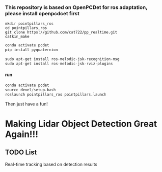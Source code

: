 ### This repository is based on OpenPCDet for ros adaptation, please install openpcdcet first

```
mkdir pointpillars_ros
cd pointpillars_ros
git clone https://github.com/cat722/pp_realtime.git
catkin_make
```

```python
conda activate pcdet
pip install pyquaternion
 
sudo apt-get install ros-melodic-jsk-recognition-msg
sudo apt-get install ros-melodic-jsk-rviz-plugins
```


#### run
```python
conda activate pcdet
source devel/setup.bash
roslaunch pointpillars_ros pointpillars.launch
```
Then just have a fun!
# Making Lidar Object Detection Great Again!!!

## TODO List
Real-time tracking based on detection results

